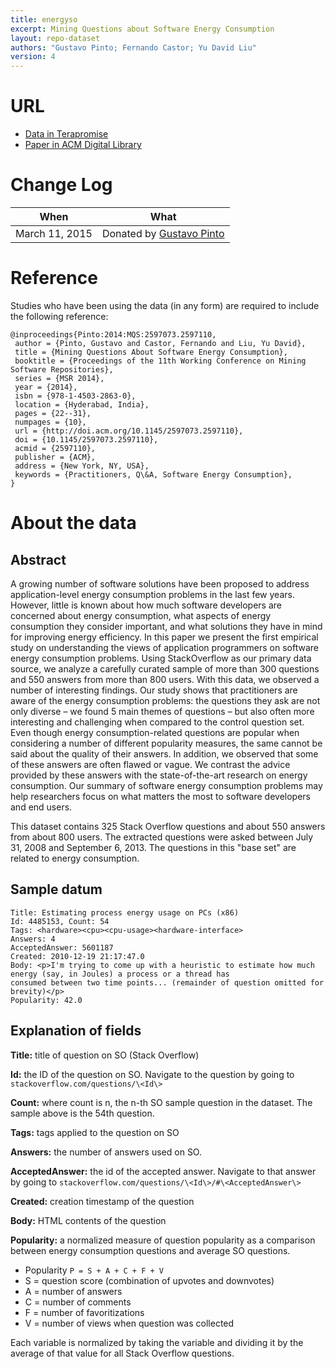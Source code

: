 ```yaml
---
title: energyso
excerpt: Mining Questions about Software Energy Consumption
layout: repo-dataset
authors: "Gustavo Pinto; Fernando Castor; Yu David Liu"
version: 4
---
```


# URL

* [Data in Terapromise](https://terapromise.csc.ncsu.edu/svn/repo/green-mining/energyso)
* [Paper in ACM Digital Library](http://dl.acm.org/citation.cfm?id=2597110)

# Change Log

When | What
---- | ----
March 11, 2015 | Donated by [Gustavo Pinto](/repo/people/data-donors/promise4.html)

# Reference

Studies who have been using the data (in any form) are required to include the following reference:

```
@inproceedings{Pinto:2014:MQS:2597073.2597110,
 author = {Pinto, Gustavo and Castor, Fernando and Liu, Yu David},
 title = {Mining Questions About Software Energy Consumption},
 booktitle = {Proceedings of the 11th Working Conference on Mining Software Repositories},
 series = {MSR 2014},
 year = {2014},
 isbn = {978-1-4503-2863-0},
 location = {Hyderabad, India},
 pages = {22--31},
 numpages = {10},
 url = {http://doi.acm.org/10.1145/2597073.2597110},
 doi = {10.1145/2597073.2597110},
 acmid = {2597110},
 publisher = {ACM},
 address = {New York, NY, USA},
 keywords = {Practitioners, Q\&A, Software Energy Consumption},
}
```

# About the data

## Abstract
A growing number of software solutions have been proposed to address application-level energy consumption problems in the last few years. However, little is known about how much software developers are concerned about energy consumption, what aspects of energy consumption they consider important, and what solutions they have in mind for improving energy efficiency. In this paper we present the first empirical study on understanding the views of application programmers on software energy consumption problems. Using StackOverflow as our primary data source, we analyze a carefully curated sample of more than 300 questions and 550 answers from more than 800 users. With this data, we observed a number of interesting findings. Our study shows that practitioners are aware of the energy consumption problems: the questions they ask are not only diverse – we found 5 main themes of questions – but also often more interesting and challenging when compared to the control question set. Even though energy consumption-related questions are popular when considering a number of different popularity measures, the same cannot be said about the quality of their answers. In addition, we observed that some of these answers are often flawed or vague. We contrast the advice provided by these answers with the state-of-the-art research on energy consumption. Our summary of software energy consumption problems may help researchers focus on what matters the most to software developers and end users.

This dataset contains 325 Stack Overflow questions and about 550 answers from about 800 users. The extracted questions were asked between July 31, 2008 and September 6, 2013. The questions in this "base set" are related to energy consumption.

## Sample datum
```
Title: Estimating process energy usage on PCs (x86)
Id: 4485153, Count: 54
Tags: <hardware><cpu><cpu-usage><hardware-interface>
Answers: 4
AcceptedAnswer: 5601187
Created: 2010-12-19 21:17:47.0
Body: <p>I'm trying to come up with a heuristic to estimate how much energy (say, in Joules) a process or a thread has
consumed between two time points... (remainder of question omitted for brevity)</p>
Popularity: 42.0
```

## Explanation of fields
**Title:** title of question on SO (Stack Overflow)

**Id:** the ID of the question on SO. Navigate to the question by going to `stackoverflow.com/questions/\<Id\>`

**Count:** where count is n, the n-th SO sample question in the dataset. The sample above is the 54th question.

**Tags:** tags applied to the question on SO

**Answers:** the number of answers used on SO.

**AcceptedAnswer:** the id of the accepted answer. Navigate to that answer by going to `stackoverflow.com/questions/\<Id\>/#\<AcceptedAnswer\>`

**Created:** creation timestamp of the question

**Body:** HTML contents of the question

**Popularity:** a normalized measure of question popularity as a comparison between energy consumption questions and average SO questions.

* Popularity `P = S + A + C + F + V`
* S = question score (combination of upvotes and downvotes)
* A = number of answers
* C = number of comments
* F = number of favoritizations
* V = number of views when question was collected

Each variable is normalized by taking the variable and dividing it by the average of that value for all Stack Overflow questions.
